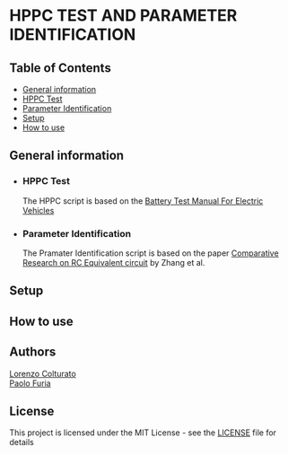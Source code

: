 # HPPC TEST AND PARAMETER IDENTIFICATION


## Table of Contents
- [General information](#general-information)
- [HPPC Test](#hppc-test)
- [Parameter Identification](#parameter-identification)
- [Setup](#setup)
- [How to use](#how-to-use)

## General information

- ### HPPC Test
    The HPPC script is based on the [Battery Test Manual For Electric Vehicles](https://www.osti.gov/biblio/1186745)

- ### Parameter Identification
    The Pramater Identification script is based on the paper [Comparative Research on RC Equivalent circuit](../../DOCS/PAPERS/Battery/Zhang_Comparative_Research_on_RC_Equivalent_circuit.pdf) by Zhang et al.

## Setup

## How to use

## Authors
[Lorenzo Colturato](https://github.com/lorecol)\
[Paolo Furia](https://github.com/paolofuria99)


## License
This project is licensed under the MIT License - see the [LICENSE](../../LICENSE) file for details